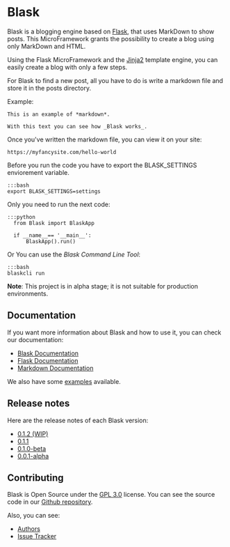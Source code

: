 # Blask

Blask is a blogging engine based on [Flask](http://flask.pocoo.org/), that uses MarkDown to show posts. This MicroFramework grants the possibility to create a blog using only MarkDown and HTML.

Using the Flask MicroFramework and the [Jinja2](http://jinja.pocoo.org/) template engine, you can easily create a blog with only a few steps.

For Blask to find a new post, all you have to do is write a markdown file and store it in the posts directory.

Example:

    This is an example of *markdown*.

    With this text you can see how _Blask works_.

Once you've written the markdown file, you can view it on your site:

    https://myfancysite.com/hello-world

Before you run the code you have to export the BLASK_SETTINGS enviorement variable.

    :::bash
    export BLASK_SETTINGS=settings


Only you need to run the next code:

    :::python
      from Blask import BlaskApp
    
      if __name__== '__main__':
          BlaskApp().run() 

Or You can use the _Blask Command Line Tool_:

    :::bash
    blaskcli run

**Note**: This project is in alpha stage; it is not suitable for production environments.

## Documentation

If you want more information about Blask and how to use it, you can check our documentation:

* [Blask Documentation](/docs)
* [Flask Documentation](http://flask.pocoo.org/docs/0.12/)
* [Markdown Documentation](https://daringfireball.net/projects/markdown/syntax)

We also have some [examples](/examples) available.

## Release notes

Here are the release notes of each Blask version:

* [0.1.2 (WIP)](/0.1.2)
* [0.1.1](/0.1.1)
* [0.1.0-beta](/0.1.0-beta)
* [0.0.1-alpha](/0.0.1-alpha)

## Contributing

Blask is Open Source under the [GPL 3.0](https://www.gnu.org/licenses/gpl-3.0.en.html) license. You can see the source code in our [Github repository](https://github.com/zerasul/blask).

Also, you can see:

* [Authors](https://github.com/zerasul/blask/graphs/contributors)
* [Issue Tracker](https://github.com/zerasul/blask/issues)








